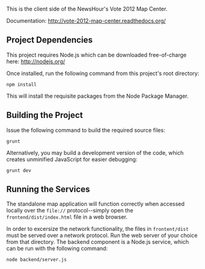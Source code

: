 This is the client side of the NewsHour's Vote 2012 Map Center.

Documentation: http://vote-2012-map-center.readthedocs.org/

## Project Dependencies

This project requires Node.js which can be downloaded free-of-charge here:
http://nodejs.org/

Once installed, run the following command from this project's root directory:

    npm install

This will install the requisite packages from the Node Package Manager.

## Building the Project

Issue the following command to build the required source files:

    grunt

Alternatively, you may build a development version of the code, which creates
unminified JavaScript for easier debugging:

    grunt dev

## Running the Services

The standalone map application will function correctly when accessed locally
over the `file://` protocol--simply open the `frontend/dist/index.html` file in
a web browser.

In order to excersize the network functionality, the files in `frontent/dist`
must be served over a network protocol. Run the web server of your choice from
that directory. The backend component is a Node.js service, which can be run
with the following command:

    node backend/server.js
